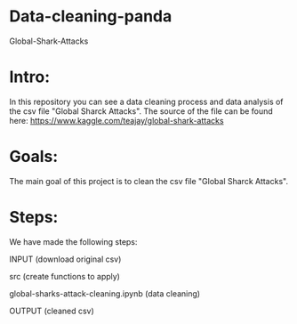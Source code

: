 # Data-cleaning-panda
Global-Shark-Attacks
# Intro:
In this repository you can see a data cleaning process and data analysis of the csv file "Global Sharck Attacks". The source of the file can be found here: https://www.kaggle.com/teajay/global-shark-attacks

# Goals:
The main goal of this project is to clean the csv file "Global Sharck Attacks".

# Steps:
We have made the following steps:

INPUT (download original csv)

src (create functions to apply)

global-sharks-attack-cleaning.ipynb (data cleaning)

OUTPUT (cleaned csv)

